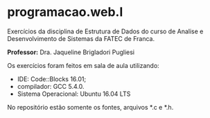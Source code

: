 # programacao.web.I

Exercícios da disciplina de Estrutura de Dados do curso de Analise e Desenvolvimento de Sistemas da FATEC de Franca.

**Professor:** Dra. Jaqueline Brigladori Pugliesi

Os exercícios foram feitos em sala de aula utilizando:
- IDE: Code::Blocks 16.01;
- compilador: GCC 5.4.0.
- Sistema Operacional: Ubuntu 16.04 LTS

No repositório estão somente os fontes, arquivos \*.c e \*.h.
